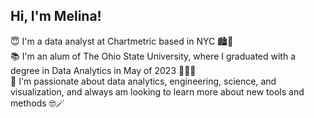 ## Hi, I'm Melina!

😇 I'm a data analyst at Chartmetric based in NYC 🏙🍎  
📚 I'm an alum of The Ohio State University, where I graduated with a degree in Data Analytics in May of 2023 🙆‍♀️🔴  
🧠 I'm passionate about data analytics, engineering, science, and visualization, and always am looking to learn more about new tools and methods 🤓🪄  
<!--
**mlraglin/mlraglin** is a ✨ _special_ ✨ repository because its `README.md` (this file) appears on your GitHub profile.

Here are some ideas to get you started:

- 🔭 I’m currently working on ...
- 🌱 I’m currently learning ...
- 👯 I’m looking to collaborate on ...
- 🤔 I’m looking for help with ...
- 💬 Ask me about ...
- 📫 How to reach me: ...
- 😄 Pronouns: ...
- ⚡ Fun fact: ...
-->
